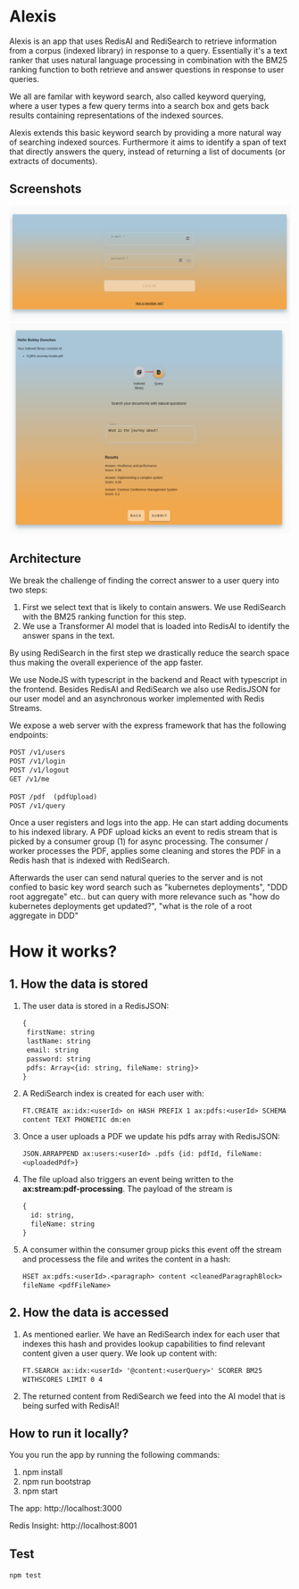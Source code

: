 # Alexis

Alexis is an app that uses RedisAI and RediSearch to retrieve information from a corpus (indexed library) in response to a query. Essentially it's a text ranker that uses natural language processing in combination with the BM25 ranking function to both retrieve and answer questions in response to user queries.

We all are familar with keyword search, also called keyword querying, where a user types a few query terms into a search box and gets back results containing representations of the indexed sources.

Alexis extends this basic keyword search by providing a more natural way of searching indexed sources. Furthermore it aims to identify a span of text that directly answers the query, instead of returning a list of documents (or extracts of documents).

## Screenshots


![Login](docs/1.png)
![How it works](docs/4.png)

## Architecture

We break the challenge of finding the correct answer to a user query into two steps:

1. First we select text that is likely to contain answers. We use RediSearch with the BM25 ranking function for this step.
2. We use a Transformer AI model that is loaded into RedisAI to identify the answer spans in the text.

By using RediSearch in the first step we drastically reduce the search space thus making the overall experience of the app faster.


We use NodeJS with typescript in the backend and React with typescript in the frontend. Besides RedisAI and RediSearch we also use RedisJSON for our user model and an asynchronous worker implemented with Redis Streams.

We expose a web server with the express framework that has the following endpoints:

```
POST /v1/users
POST /v1/login
POST /v1/logout
GET /v1/me

POST /pdf  (pdfUpload)
POST /v1/query
```

Once a user registers and logs into the app. He can start adding documents to his indexed library.
A PDF upload kicks an event to redis stream that is picked by a consumer group (1) for async processing. The consumer / worker processes the PDF, applies some cleaning and stores the PDF in a Redis hash that is indexed with RediSearch.

Afterwards the user can send natural queries to the server and is not confied to basic key word search such as "kubernetes deployments", "DDD root aggregate" etc.. but can query with more relevance such as "how do kubernetes deployments get updated?", "what is the role of a root aggregate in DDD"


# How it works?

## 1. How the data is stored

1. The user data is stored in a RedisJSON:

   ```
   {
    firstName: string
    lastName: string
    email: string
    password: string
    pdfs: Array<{id: string, fileName: string}>
   }
   ```

2. A RediSearch index is created for each user with:
   
   ```
   FT.CREATE ax:idx:<userId> on HASH PREFIX 1 ax:pdfs:<userId> SCHEMA content TEXT PHONETIC dm:en
   ```

3. Once a user uploads a PDF we update his pdfs array with RedisJSON:
   ```
   JSON.ARRAPPEND ax:users:<userId> .pdfs {id: pdfId, fileName: <uploadedPdf>}
   ```


4. The file upload also triggers an event being written to the **ax:stream:pdf-processing**. The payload of the stream is
   
   ```
   {
     id: string,
     fileName: string
   }
   ```

4. A consumer within the consumer group picks this event off the stream and processess the file and writes the content in a hash:

   ```
   HSET ax:pdfs:<userId>.<paragraph> content <cleanedParagraphBlock> fileName <pdfFileName>
   ```

## 2. How the data is accessed

1. As mentioned earlier. We have an RediSearch index for each user that indexes this hash and provides lookup capabilities to find relevant content given a user query. We look up content with:

   ```
   FT.SEARCH ax:idx:<userId> '@content:<userQuery>' SCORER BM25 WITHSCORES LIMIT 0 4
   ```

2. The returned content from RediSearch we feed into the AI model that is being surfed with RedisAI!



## How to run it locally?

You you run the app by running the following commands:


1. npm install
2. npm run bootstrap 
3. npm start


The app: http://localhost:3000

Redis Insight: http://localhost:8001

## Test

```
npm test
```

